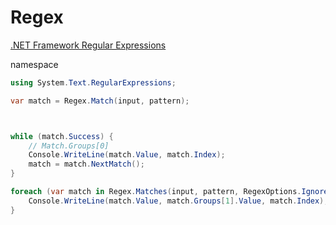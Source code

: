 # Regex

[.NET Framework Regular Expressions](https://docs.microsoft.com/en-us/dotnet/standard/base-types/regular-expressions)

namespace

```cs
using System.Text.RegularExpressions;
```

```cs
var match = Regex.Match(input, pattern);



while (match.Success) {
    // Match.Groups[0]
    Console.WriteLine(match.Value, match.Index);
    match = match.NextMatch();
}
```

```cs
foreach (var match in Regex.Matches(input, pattern, RegexOptions.IgnoreCase)) {
    Console.WriteLine(match.Value, match.Groups[1].Value, match.Index);
}
```


